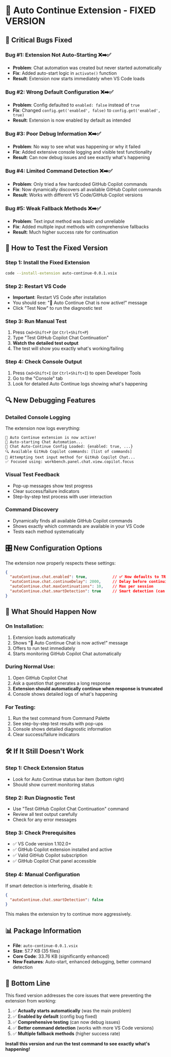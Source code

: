 # 🔧 Auto Continue Extension - FIXED VERSION

## 🚨 **Critical Bugs Fixed**

### **Bug #1: Extension Not Auto-Starting ❌➡️✅**
- **Problem**: Chat automation was created but never started automatically
- **Fix**: Added auto-start logic in `activate()` function
- **Result**: Extension now starts immediately when VS Code loads

### **Bug #2: Wrong Default Configuration ❌➡️✅**
- **Problem**: Config defaulted to `enabled: false` instead of `true`
- **Fix**: Changed `config.get('enabled', false)` to `config.get('enabled', true)`
- **Result**: Extension is now enabled by default as intended

### **Bug #3: Poor Debug Information ❌➡️✅**
- **Problem**: No way to see what was happening or why it failed
- **Fix**: Added extensive console logging and visible test functionality
- **Result**: Can now debug issues and see exactly what's happening

### **Bug #4: Limited Command Detection ❌➡️✅**
- **Problem**: Only tried a few hardcoded GitHub Copilot commands
- **Fix**: Now dynamically discovers all available GitHub Copilot commands
- **Result**: Works with different VS Code/GitHub Copilot versions

### **Bug #5: Weak Fallback Methods ❌➡️✅**
- **Problem**: Text input method was basic and unreliable
- **Fix**: Added multiple input methods with comprehensive fallbacks
- **Result**: Much higher success rate for continuation

## 🎯 **How to Test the Fixed Version**

### **Step 1: Install the Fixed Extension**
```bash
code --install-extension auto-continue-0.0.1.vsix
```

### **Step 2: Restart VS Code**
- **Important**: Restart VS Code after installation
- You should see: "🤖 Auto Continue Chat is now active!" message
- Click "Test Now" to run the diagnostic test

### **Step 3: Run Manual Test**
1. Press `Cmd+Shift+P` (or `Ctrl+Shift+P`)
2. Type "Test GitHub Copilot Chat Continuation"
3. **Watch the detailed test output**
4. The test will show you exactly what's working/failing

### **Step 4: Check Console Output**
1. Press `Cmd+Shift+I` (or `Ctrl+Shift+I`) to open Developer Tools
2. Go to the "Console" tab
3. Look for detailed Auto Continue logs showing what's happening

## 🔍 **New Debugging Features**

### **Detailed Console Logging**
The extension now logs everything:
```
🚀 Auto Continue extension is now active!
🤖 Auto-starting Chat Automation...
🔧 Chat Auto-Continue Config Loaded: {enabled: true, ...}
🔍 Available GitHub Copilot commands: [list of commands]
🎯 Attempting text input method for GitHub Copilot Chat...
✅ Focused using: workbench.panel.chat.view.copilot.focus
```

### **Visual Test Feedback**
- Pop-up messages show test progress
- Clear success/failure indicators
- Step-by-step test process with user interaction

### **Command Discovery**
- Dynamically finds all available GitHub Copilot commands
- Shows exactly which commands are available in your VS Code
- Tests each method systematically

## 🎛️ **New Configuration Options**

The extension now properly respects these settings:
```json
{
  "autoContinue.chat.enabled": true,           // ✅ Now defaults to TRUE
  "autoContinue.chat.continueDelay": 2000,     // Delay before continuing
  "autoContinue.chat.maxContinuations": 10,    // Max per session  
  "autoContinue.chat.smartDetection": true     // Smart detection (can disable for testing)
}
```

## 🚀 **What Should Happen Now**

### **On Installation:**
1. Extension loads automatically
2. Shows "🤖 Auto Continue Chat is now active!" message
3. Offers to run test immediately
4. Starts monitoring GitHub Copilot Chat automatically

### **During Normal Use:**
1. Open GitHub Copilot Chat
2. Ask a question that generates a long response
3. **Extension should automatically continue when response is truncated**
4. Console shows detailed logs of what's happening

### **For Testing:**
1. Run the test command from Command Palette
2. See step-by-step test results with pop-ups
3. Console shows detailed diagnostic information
4. Clear success/failure indicators

## 🛠️ **If It Still Doesn't Work**

### **Step 1: Check Extension Status**
- Look for Auto Continue status bar item (bottom right)
- Should show current monitoring status

### **Step 2: Run Diagnostic Test**
- Use "Test GitHub Copilot Chat Continuation" command
- Review all test output carefully
- Check for any error messages

### **Step 3: Check Prerequisites**
- ✅ VS Code version 1.102.0+
- ✅ GitHub Copilot extension installed and active
- ✅ Valid GitHub Copilot subscription
- ✅ GitHub Copilot Chat panel accessible

### **Step 4: Manual Configuration**
If smart detection is interfering, disable it:
```json
{
  "autoContinue.chat.smartDetection": false
}
```
This makes the extension try to continue more aggressively.

## 📊 **Package Information**

- **File**: `auto-continue-0.0.1.vsix`
- **Size**: 57.7 KB (35 files)
- **Core Code**: 33.76 KB (significantly enhanced)
- **New Features**: Auto-start, enhanced debugging, better command detection

## 🎉 **Bottom Line**

This fixed version addresses the core issues that were preventing the extension from working:

1. ✅ **Actually starts automatically** (was the main problem)
2. ✅ **Enabled by default** (config bug fixed)
3. ✅ **Comprehensive testing** (can now debug issues)
4. ✅ **Better command detection** (works with more VS Code versions)
5. ✅ **Multiple fallback methods** (higher success rate)

**Install this version and run the test command to see exactly what's happening!**

